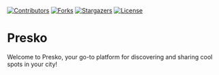 [![Contributors][contributors-shield]](https://github.com/neophiles/KlimaTech/graphs/contributors)
[![Forks][forks-shield]](https://github.com/Lneophiles/KlimaTech/network/members)
[![Stargazers][stars-shield]](https://github.com/neophiles/KlimaTech/stargazers)
[![License][license-shield]](https://github.com/neophiles/KlimaTech/blob/main/LICENSE)


# Presko

Welcome to Presko, your go-to platform for discovering and sharing cool spots in your city!

<!-- MARKDOWN LINKS & IMAGES -->
[contributors-shield]: https://img.shields.io/github/contributors/YOUR_USERNAME/presko.svg?style=for-the-badge
[forks-shield]: https://img.shields.io/github/forks/YOUR_USERNAME/presko.svg?style=for-the-badge
[stars-shield]: https://img.shields.io/github/stars/YOUR_USERNAME/presko.svg?style=for-the-badge
[license-shield]: https://img.shields.io/github/license/YOUR_USERNAME/presko.svg?style=for-the-badge

